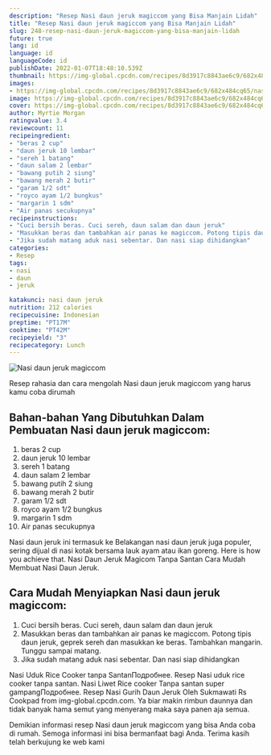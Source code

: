 ```yaml
---
description: "Resep Nasi daun jeruk magiccom yang Bisa Manjain Lidah"
title: "Resep Nasi daun jeruk magiccom yang Bisa Manjain Lidah"
slug: 248-resep-nasi-daun-jeruk-magiccom-yang-bisa-manjain-lidah
future: true
lang: id
language: id
languageCode: id
publishDate: 2022-01-07T18:48:10.539Z 
thumbnail: https://img-global.cpcdn.com/recipes/8d3917c8843ae6c9/682x484cq65/nasi-daun-jeruk-magiccom-foto-resep-utama.png
images:
- https://img-global.cpcdn.com/recipes/8d3917c8843ae6c9/682x484cq65/nasi-daun-jeruk-magiccom-foto-resep-utama.png
image: https://img-global.cpcdn.com/recipes/8d3917c8843ae6c9/682x484cq65/nasi-daun-jeruk-magiccom-foto-resep-utama.png
cover: https://img-global.cpcdn.com/recipes/8d3917c8843ae6c9/682x484cq65/nasi-daun-jeruk-magiccom-foto-resep-utama.png
author: Myrtie Morgan
ratingvalue: 3.4
reviewcount: 11
recipeingredient:
- "beras 2 cup"
- "daun jeruk 10 lembar"
- "sereh 1 batang"
- "daun salam 2 lembar"
- "bawang putih 2 siung"
- "bawang merah 2 butir"
- "garam 1/2 sdt"
- "royco ayam 1/2 bungkus"
- "margarin 1 sdm"
- "Air panas secukupnya"
recipeinstructions:
- "Cuci bersih beras. Cuci sereh, daun salam dan daun jeruk"
- "Masukkan beras dan tambahkan air panas ke magiccom. Potong tipis daun jeruk, geprek sereh dan masukkan ke beras. Tambahkan mangarin. Tunggu sampai matang."
- "Jika sudah matang aduk nasi sebentar. Dan nasi siap dihidangkan"
categories:
- Resep
tags:
- nasi
- daun
- jeruk

katakunci: nasi daun jeruk 
nutrition: 212 calories
recipecuisine: Indonesian
preptime: "PT17M"
cooktime: "PT42M"
recipeyield: "3"
recipecategory: Lunch
---
```



![Nasi daun jeruk magiccom](https://img-global.cpcdn.com/recipes/8d3917c8843ae6c9/682x484cq65/nasi-daun-jeruk-magiccom-foto-resep-utama.png)

Resep rahasia dan cara mengolah  Nasi daun jeruk magiccom yang harus kamu coba dirumah

<!--inarticleads1-->

## Bahan-bahan Yang Dibutuhkan Dalam Pembuatan Nasi daun jeruk magiccom:

1. beras 2 cup
1. daun jeruk 10 lembar
1. sereh 1 batang
1. daun salam 2 lembar
1. bawang putih 2 siung
1. bawang merah 2 butir
1. garam 1/2 sdt
1. royco ayam 1/2 bungkus
1. margarin 1 sdm
1. Air panas secukupnya

Nasi daun jeruk ini termasuk ke Belakangan nasi daun jeruk juga populer, sering dijual di nasi kotak bersama lauk ayam atau ikan goreng. Here is how you achieve that. Nasi Daun Jeruk Magicom Tanpa Santan Cara Mudah Membuat Nasi Daun Jeruk. 

<!--inarticleads2-->

## Cara Mudah Menyiapkan Nasi daun jeruk magiccom:

1. Cuci bersih beras. Cuci sereh, daun salam dan daun jeruk
1. Masukkan beras dan tambahkan air panas ke magiccom. Potong tipis daun jeruk, geprek sereh dan masukkan ke beras. Tambahkan mangarin. Tunggu sampai matang.
1. Jika sudah matang aduk nasi sebentar. Dan nasi siap dihidangkan


Nasi Uduk Rice Cooker tanpa SantanПодробнее. Resep Nasi uduk rice cooker tanpa santan. Nasi Liwet Rice cooker Tanpa santan super gampangПодробнее. Resep Nasi Gurih Daun Jeruk Oleh Sukmawati Rs Cookpad from img-global.cpcdn.com. Ya biar makin rimbun daunnya dan tidak banyak hama semut yang menyerang maka saya panen aja semua. 

Demikian informasi  resep Nasi daun jeruk magiccom   yang bisa Anda coba di rumah. Semoga informasi ini bisa bermanfaat bagi Anda. Terima kasih telah berkujung ke web kami
